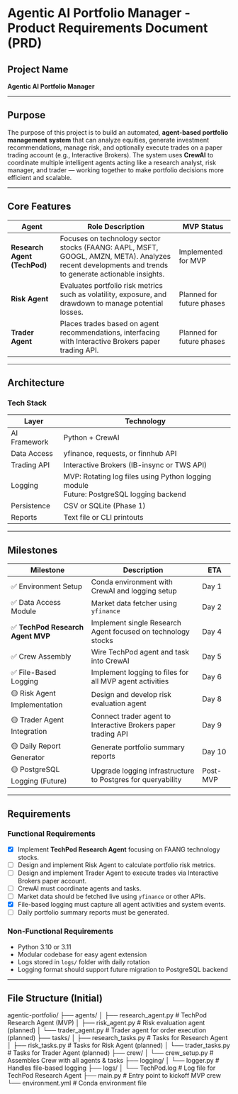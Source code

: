 # Agentic AI Portfolio Manager - Product Requirements Document (PRD)

## Project Name  
**Agentic AI Portfolio Manager**

---

## Purpose

The purpose of this project is to build an automated, **agent-based portfolio management system** that can analyze equities, generate investment recommendations, manage risk, and optionally execute trades on a paper trading account (e.g., Interactive Brokers). The system uses **CrewAI** to coordinate multiple intelligent agents acting like a research analyst, risk manager, and trader — working together to make portfolio decisions more efficient and scalable.

---

## Core Features

| Agent                | Role Description                                                                                  | MVP Status               |
|----------------------|-------------------------------------------------------------------------------------------------|--------------------------|
| **Research Agent (TechPod)** | Focuses on technology sector stocks (FAANG: AAPL, MSFT, GOOGL, AMZN, META). Analyzes recent developments and trends to generate actionable insights. | Implemented for MVP       |
| **Risk Agent**         | Evaluates portfolio risk metrics such as volatility, exposure, and drawdown to manage potential losses. | Planned for future phases |
| **Trader Agent**       | Places trades based on agent recommendations, interfacing with Interactive Brokers paper trading API. | Planned for future phases |

---

## Architecture

### Tech Stack

| Layer         | Technology                                    |
|---------------|----------------------------------------------|
| AI Framework  | Python + CrewAI                              |
| Data Access   | yfinance, requests, or finnhub API            |
| Trading API   | Interactive Brokers (IB-insync or TWS API)    |
| Logging       | MVP: Rotating log files using Python logging module <br> Future: PostgreSQL logging backend |
| Persistence   | CSV or SQLite (Phase 1)                       |
| Reports       | Text file or CLI printouts                    |

---

## Milestones

| Milestone                              | Description                                                       | ETA         |
|---------------------------------------|-------------------------------------------------------------------|-------------|
| ✅ Environment Setup                   | Conda environment with CrewAI and logging setup                  | Day 1       |
| ✅ Data Access Module                  | Market data fetcher using `yfinance`                              | Day 2       |
| ✅ **TechPod Research Agent MVP**     | Implement single Research Agent focused on technology stocks     | Day 4       |
| ✅ Crew Assembly                      | Wire TechPod agent and task into CrewAI                           | Day 5       |
| ✅ File-Based Logging                 | Implement logging to files for all MVP agent activities          | Day 6       |
| 🟡 Risk Agent Implementation          | Design and develop risk evaluation agent                          | Day 8       |
| 🟡 Trader Agent Integration            | Connect trader agent to Interactive Brokers paper trading API    | Day 9       |
| 🟡 Daily Report Generator              | Generate portfolio summary reports                                | Day 10      |
| 🟡 PostgreSQL Logging (Future)         | Upgrade logging infrastructure to Postgres for queryability      | Post-MVP    |

---

## Requirements

### Functional Requirements

- [x] Implement **TechPod Research Agent** focusing on FAANG technology stocks.
- [ ] Design and implement Risk Agent to calculate portfolio risk metrics.
- [ ] Design and implement Trader Agent to execute trades via Interactive Brokers paper account.
- [ ] CrewAI must coordinate agents and tasks.
- [ ] Market data should be fetched live using `yfinance` or other APIs.
- [x] File-based logging must capture all agent activities and system events.
- [ ] Daily portfolio summary reports must be generated.

### Non-Functional Requirements

- Python 3.10 or 3.11
- Modular codebase for easy agent extension
- Logs stored in `logs/` folder with daily rotation
- Logging format should support future migration to PostgreSQL backend

---

## File Structure (Initial)

agentic-portfolio/
├── agents/
│ ├── research_agent.py # TechPod Research Agent (MVP)
│ ├── risk_agent.py # Risk evaluation agent (planned)
│ └── trader_agent.py # Trader agent for order execution (planned)
├── tasks/
│ ├── research_tasks.py # Tasks for Research Agent
│ ├── risk_tasks.py # Tasks for Risk Agent (planned)
│ └── trader_tasks.py # Tasks for Trader Agent (planned)
├── crew/
│ └── crew_setup.py # Assembles Crew with all agents & tasks
├── logging/
│ └── logger.py # Handles file-based logging
├── logs/
│ └── TechPod.log # Log file for TechPod Research Agent
├── main.py # Entry point to kickoff MVP crew
└── environment.yml # Conda environment file